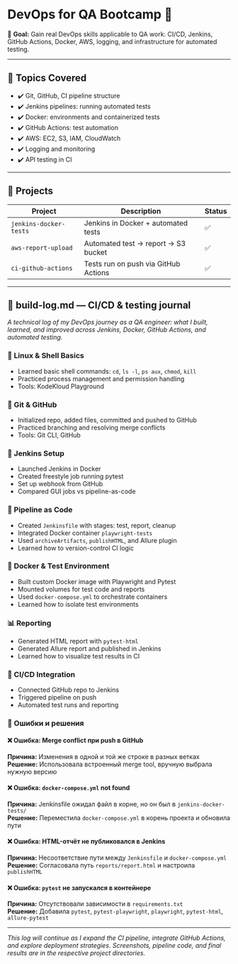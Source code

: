 # DevOps for QA Bootcamp 🚀

📍 **Goal:** Gain real DevOps skills applicable to QA work: CI/CD, Jenkins, GitHub Actions, Docker, AWS, logging, and infrastructure for automated testing.

---

## 🧠 Topics Covered

- ✔️ Git, GitHub, CI pipeline structure
- ✔️ Jenkins pipelines: running automated tests
- ✔️ Docker: environments and containerized tests
- ✔️ GitHub Actions: test automation
- ✔️ AWS: EC2, S3, IAM, CloudWatch
- ✔️ Logging and monitoring
- ✔️ API testing in CI

---

## 📁 Projects

| Project                | Description                          | Status |
|------------------------|--------------------------------------|--------|
| `jenkins-docker-tests` | Jenkins in Docker + automated tests  | ✅     |
| `aws-report-upload`    | Automated test → report → S3 bucket  | ✅     |
| `ci-github-actions`    | Tests run on push via GitHub Actions | ✅     |

---

## 📓 build-log.md — CI/CD & testing journal

_A technical log of my DevOps journey as a QA engineer: what I built, learned, and improved across Jenkins, Docker, GitHub Actions, and automated testing._

### 🔧 Linux & Shell Basics

- Learned basic shell commands: `cd`, `ls -l`, `ps aux`, `chmod`, `kill`
- Practiced process management and permission handling
- Tools: KodeKloud Playground

### 🔧 Git & GitHub

- Initialized repo, added files, committed and pushed to GitHub
- Practiced branching and resolving merge conflicts
- Tools: Git CLI, GitHub

### 🔧 Jenkins Setup

- Launched Jenkins in Docker
- Created freestyle job running pytest
- Set up webhook from GitHub
- Compared GUI jobs vs pipeline-as-code

### 🔧 Pipeline as Code

- Created `Jenkinsfile` with stages: test, report, cleanup
- Integrated Docker container `playwright-tests`
- Used `archiveArtifacts`, `publishHTML`, and Allure plugin
- Learned how to version-control CI logic

### 🐳 Docker & Test Environment

- Built custom Docker image with Playwright and Pytest
- Mounted volumes for test code and reports
- Used `docker-compose.yml` to orchestrate containers
- Learned how to isolate test environments

### 📊 Reporting

- Generated HTML report with `pytest-html`
- Generated Allure report and published in Jenkins
- Learned how to visualize test results in CI

### 🚀 CI/CD Integration

- Connected GitHub repo to Jenkins
- Triggered pipeline on push
- Automated test runs and reporting

### 🐞 Ошибки и решения

#### ❌ Ошибка: Merge conflict при push в GitHub
**Причина:** Изменения в одной и той же строке в разных ветках  
**Решение:** Использовала встроенный merge tool, вручную выбрала нужную версию

#### ❌ Ошибка: `docker-compose.yml` not found
**Причина:** Jenkinsfile ожидал файл в корне, но он был в `jenkins-docker-tests/`  
**Решение:** Переместила `docker-compose.yml` в корень проекта и обновила пути

#### ❌ Ошибка: HTML-отчёт не публиковался в Jenkins
**Причина:** Несоответствие пути между `Jenkinsfile` и `docker-compose.yml`  
**Решение:** Согласовала путь `reports/report.html` и настроила `publishHTML`

#### ❌ Ошибка: `pytest` не запускался в контейнере
**Причина:** Отсутствовали зависимости в `requirements.txt`  
**Решение:** Добавила `pytest`, `pytest-playwright`, `playwright`, `pytest-html`, `allure-pytest`

---

_This log will continue as I expand the CI pipeline, integrate GitHub Actions, and explore deployment strategies. Screenshots, pipeline code, and final results are in the respective project directories._